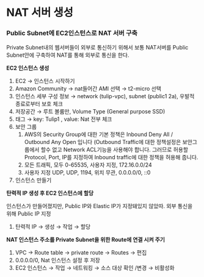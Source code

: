 # NAT 서버 생성

### Public Subnet에 EC2인스턴스로 NAT 서버 구축

Private Subnet내의 웹서버들이 외부로 통신하기 위해서 보통 NAT서버를 Public Subnet안에 구축하여 NAT를 통해 외부로 통신을 한다.

**EC2 인스턴스 생성**

1. EC2 → 인스턴스 시작하기
2. Amazon Community → nat들어간 AMI 선택 → t2-micro 선택
3. 인스턴스 세부 구성 정보 → network (tulip-vpc), subnet (public1 2a), 우발적 종료로부터 보호 체크
4. 저장공간 → 루트 볼륨만, Volume Type (General purpose SSD)
5. 태그 → key: Tulip1 , value: Nat  전부 체크
6. 보안 그룹
    1. AWS의 Security Group에 대한 기본 정책은 Inbound Deny All / Outbound Any Open 입니다 (Outbound Traffic에 대한 정책설정은 보안그룹에서 할수 없고 Network ACL기능을 사용해야 합니다. 그러므로 허용할 Protocol, Port, IP를 지정하여 Inbound traffic에 대한 정책을 허용해 줍니다.
    2. 모든 트래픽, 모두 0-65535, 사용자 지정, 172.16.0.0/24
    3. 사용자 지정 UDP, UDP, 1194, 위치 무관, 0.0.0.0/0, ::0
7. 인스턴스 만들기

**탄력적 IP 생성 후 EC2 인스턴스에 할당**

인스턴스가 만들어졌지만, Public IP와 Elastic IP가 지정돼있지 않았따. 외부 통신을 위해 Public IP 지정

1. 탄력적 IP → 생성 → 작업 → 할당

**NAT 인스턴스 주소를 Private Subnet을 위한 Route에 연결 시켜 주기**

1. VPC → Route table → private route → Routes → 편집
2. 0.0.0.0/0, Nat 인스턴스 설정 후 저장
3. EC2 인스턴스 → 작업 → 네트워킹 → 소스 대상 확인 /변경 → 비활성화